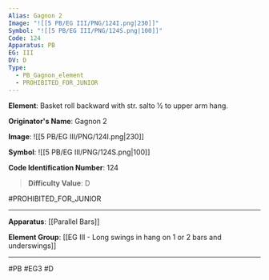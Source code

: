 ```yaml
---
Alias: Gagnon 2
Image: "![[5 PB/EG III/PNG/124I.png|230]]"
Symbol: "![[5 PB/EG III/PNG/124S.png|100]]"
Code: 124
Apparatus: PB
EG: III
DV: D
Type:
  - PB_Gagnon_element
  - PROHIBITED_FOR_JUNIOR
---
```

**Element**: Basket roll backward with str. salto 1⁄2 to upper arm hang.

**Originator's Name**: Gagnon 2

**Image**:
![[5 PB/EG III/PNG/124I.png|230]]

**Symbol**:
![[5 PB/EG III/PNG/124S.png|100]]

**Code Identification Number**: 124

>**Difficulty Value**: D

#PROHIBITED_FOR_JUNIOR
___
**Apparatus**: [[Parallel Bars]]

**Element Group**: [[EG III - Long swings in hang on 1 or 2 bars and underswings]]
___
#PB #EG3 #D
